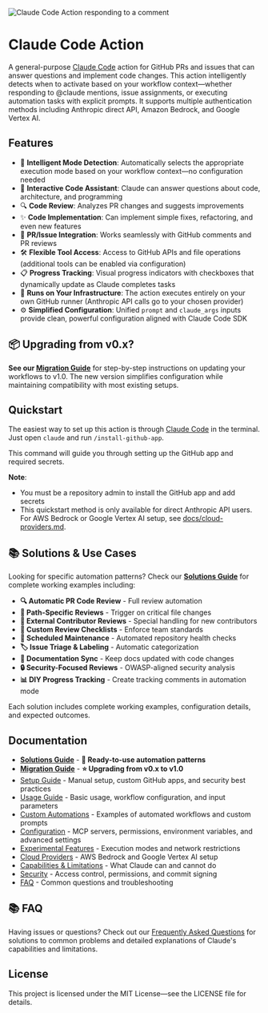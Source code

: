 ![Claude Code Action responding to a comment](https://github.com/user-attachments/assets/1d60c2e9-82ed-4ee5-b749-f9e021c85f4d)

# Claude Code Action

A general-purpose [Claude Code](https://claude.ai/code) action for GitHub PRs and issues that can answer questions and implement code changes. This action intelligently detects when to activate based on your workflow context—whether responding to @claude mentions, issue assignments, or executing automation tasks with explicit prompts. It supports multiple authentication methods including Anthropic direct API, Amazon Bedrock, and Google Vertex AI.

## Features

- 🎯 **Intelligent Mode Detection**: Automatically selects the appropriate execution mode based on your workflow context—no configuration needed
- 🤖 **Interactive Code Assistant**: Claude can answer questions about code, architecture, and programming
- 🔍 **Code Review**: Analyzes PR changes and suggests improvements
- ✨ **Code Implementation**: Can implement simple fixes, refactoring, and even new features
- 💬 **PR/Issue Integration**: Works seamlessly with GitHub comments and PR reviews
- 🛠️ **Flexible Tool Access**: Access to GitHub APIs and file operations (additional tools can be enabled via configuration)
- 📋 **Progress Tracking**: Visual progress indicators with checkboxes that dynamically update as Claude completes tasks
- 🏃 **Runs on Your Infrastructure**: The action executes entirely on your own GitHub runner (Anthropic API calls go to your chosen provider)
- ⚙️ **Simplified Configuration**: Unified `prompt` and `claude_args` inputs provide clean, powerful configuration aligned with Claude Code SDK

## 📦 Upgrading from v0.x?

**See our [Migration Guide](./docs/migration-guide.md)** for step-by-step instructions on updating your workflows to v1.0. The new version simplifies configuration while maintaining compatibility with most existing setups.

## Quickstart

The easiest way to set up this action is through [Claude Code](https://claude.ai/code) in the terminal. Just open `claude` and run `/install-github-app`.

This command will guide you through setting up the GitHub app and required secrets.

**Note**:

- You must be a repository admin to install the GitHub app and add secrets
- This quickstart method is only available for direct Anthropic API users. For AWS Bedrock or Google Vertex AI setup, see [docs/cloud-providers.md](./docs/cloud-providers.md).

## 📚 Solutions & Use Cases

Looking for specific automation patterns? Check our **[Solutions Guide](./docs/solutions.md)** for complete working examples including:

- **🔍 Automatic PR Code Review** - Full review automation
- **📂 Path-Specific Reviews** - Trigger on critical file changes
- **👥 External Contributor Reviews** - Special handling for new contributors
- **📝 Custom Review Checklists** - Enforce team standards
- **🔄 Scheduled Maintenance** - Automated repository health checks
- **🏷️ Issue Triage & Labeling** - Automatic categorization
- **📖 Documentation Sync** - Keep docs updated with code changes
- **🔒 Security-Focused Reviews** - OWASP-aligned security analysis
- **📊 DIY Progress Tracking** - Create tracking comments in automation mode

Each solution includes complete working examples, configuration details, and expected outcomes.

## Documentation

- **[Solutions Guide](./docs/solutions.md)** - **🎯 Ready-to-use automation patterns**
- **[Migration Guide](./docs/migration-guide.md)** - **⭐ Upgrading from v0.x to v1.0**
- [Setup Guide](./docs/setup.md) - Manual setup, custom GitHub apps, and security best practices
- [Usage Guide](./docs/usage.md) - Basic usage, workflow configuration, and input parameters
- [Custom Automations](./docs/custom-automations.md) - Examples of automated workflows and custom prompts
- [Configuration](./docs/configuration.md) - MCP servers, permissions, environment variables, and advanced settings
- [Experimental Features](./docs/experimental.md) - Execution modes and network restrictions
- [Cloud Providers](./docs/cloud-providers.md) - AWS Bedrock and Google Vertex AI setup
- [Capabilities & Limitations](./docs/capabilities-and-limitations.md) - What Claude can and cannot do
- [Security](./docs/security.md) - Access control, permissions, and commit signing
- [FAQ](./docs/faq.md) - Common questions and troubleshooting

## 📚 FAQ

Having issues or questions? Check out our [Frequently Asked Questions](./docs/faq.md) for solutions to common problems and detailed explanations of Claude's capabilities and limitations.

## License

This project is licensed under the MIT License—see the LICENSE file for details.
